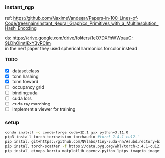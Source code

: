 ### instant_ngp
ref: https://github.com/MaximeVandegar/Papers-in-100-Lines-of-Code/tree/main/Instant_Neural_Graphics_Primitives_with_a_Multiresolution_Hash_Encoding

ds: https://drive.google.com/drive/folders/1eO7DXFhWWpauC-9LDhOimtIKxY3yRCIm \
in the nerf paper they used spherical harmonics for color instead
#### TODO
- [x] dataset class
- [x] tcnn hashing
- [x] tcnn forward
- [ ] occupancy grid
- [ ] bindingcuda
- [ ] cuda loss
- [ ] cuda ray marching
- [ ] implement a viewer for training

### setup 
```sh
conda install -c conda-forge cuda=12.1 gxx python=3.11.8
pip3 install torch torchvision torchaudio #torch 2.4.1 cu12.1
pip install git+https://github.com/NVlabs/tiny-cuda-nn/#subdirectory=bindings/torch
pip install torch-scatter -f https://data.pyg.org/whl/torch-2.4.1+cu121.html
pip install einops kornia matplotlib opencv-python lpips imageio imageio-ffmpeg scipy pymcubes trimesh dearpygui lightning
```
